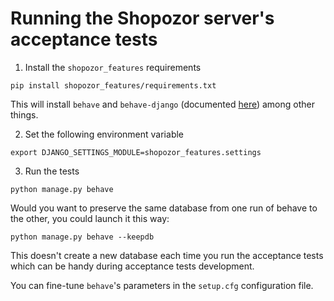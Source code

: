 # Running the Shopozor server's acceptance tests

1. Install the `shopozor_features` requirements

```
pip install shopozor_features/requirements.txt
```

This will install `behave` and `behave-django` (documented [here](https://github.com/behave)) among other things.

2. Set the following environment variable

```
export DJANGO_SETTINGS_MODULE=shopozor_features.settings
```

3. Run the tests

```
python manage.py behave
```

Would you want to preserve the same database from one run of behave to the other, you could launch it this way:

```
python manage.py behave --keepdb
```

This doesn't create a new database each time you run the acceptance tests which can be handy during acceptance tests development.

You can fine-tune `behave`'s parameters in the `setup.cfg` configuration file.
